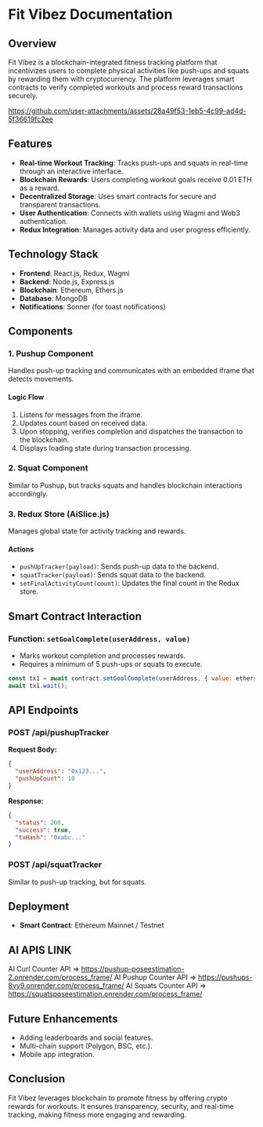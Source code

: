 # Fit Vibez Documentation

## Overview
Fit Vibez is a blockchain-integrated fitness tracking platform that incentivizes users to complete physical activities like push-ups and squats by rewarding them with cryptocurrency. The platform leverages smart contracts to verify completed workouts and process reward transactions securely.

https://github.com/user-attachments/assets/28a49f53-1eb5-4c99-ad4d-5f36619fc2ee

## Features
- **Real-time Workout Tracking**: Tracks push-ups and squats in real-time through an interactive interface.
- **Blockchain Rewards**: Users completing workout goals receive 0.01 ETH as a reward.
- **Decentralized Storage**: Uses smart contracts for secure and transparent transactions.
- **User Authentication**: Connects with wallets using Wagmi and Web3 authentication.
- **Redux Integration**: Manages activity data and user progress efficiently.

## Technology Stack
- **Frontend**: React.js, Redux, Wagmi
- **Backend**: Node.js, Express.js
- **Blockchain**: Ethereum, Ethers.js
- **Database**: MongoDB
- **Notifications**: Sonner (for toast notifications)

## Components
### 1. **Pushup Component**
Handles push-up tracking and communicates with an embedded iframe that detects movements.

#### Logic Flow
1. Listens for messages from the iframe.
2. Updates count based on received data.
3. Upon stopping, verifies completion and dispatches the transaction to the blockchain.
4. Displays loading state during transaction processing.

### 2. **Squat Component**
Similar to Pushup, but tracks squats and handles blockchain interactions accordingly.

### 3. **Redux Store (AiSlice.js)**
Manages global state for activity tracking and rewards.

#### Actions
- `pushUpTracker(payload)`: Sends push-up data to the backend.
- `squatTracker(payload)`: Sends squat data to the backend.
- `setFinalActivityCount(count)`: Updates the final count in the Redux store.

## Smart Contract Interaction
### **Function: `setGoalComplete(userAddress, value)`**
- Marks workout completion and processes rewards.
- Requires a minimum of 5 push-ups or squats to execute.

```javascript
const tx1 = await contract.setGoalComplete(userAddress, { value: ethers.utils.parseUnits("0.01", "ether") });
await tx1.wait();
```

## API Endpoints
### **POST /api/pushupTracker**
**Request Body:**
```json
{
  "userAddress": "0x123...",
  "pushUpCount": 10
}
```
**Response:**
```json
{
  "status": 200,
  "success": true,
  "txHash": "0xabc..."
}
```

### **POST /api/squatTracker**
Similar to push-up tracking, but for squats.

## Deployment
- **Smart Contract**: Ethereum Mainnet / Testnet

## AI APIS LINK

AI Curl Counter API => https://pushup-poseestimation-2.onrender.com/process_frame/
AI Pushup Counter API => https://pushups-8vy9.onrender.com/process_frame/
AI Squats Counter API => https://squatsposeestimation.onrender.com/process_frame/

## Future Enhancements
- Adding leaderboards and social features.
- Multi-chain support (Polygon, BSC, etc.).
- Mobile app integration.

## Conclusion
Fit Vibez leverages blockchain to promote fitness by offering crypto rewards for workouts. It ensures transparency, security, and real-time tracking, making fitness more engaging and rewarding.


